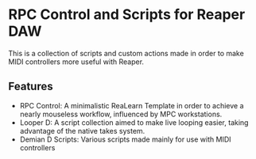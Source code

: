 # RPC Control and Scripts for Reaper DAW
This is a collection of scripts and custom actions made in order to make MIDI controllers more useful with Reaper.  

## Features
* RPC Control: 
  A minimalistic ReaLearn Template in order to achieve a nearly mouseless workflow, influenced by MPC workstations.  
* Looper D: 
  A script collection aimed to make live looping easier, taking advantage of the native takes system.
* Demian D Scripts: 
  Various scripts made mainly for use with MIDI controllers

